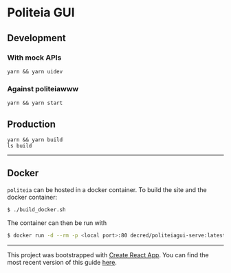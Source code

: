 # Politeia GUI

## Development

### With mock APIs

    yarn && yarn uidev

### Against politeiawww

    yarn && yarn start

## Production

    yarn && yarn build
    ls build

---

## Docker

`politeia` can be hosted in a docker container. To build the site and the docker container:

```bash
$ ./build_docker.sh
```

The container can then be run with

```bash
$ docker run -d --rm -p <local port>:80 decred/politeiagui-serve:latest
```

---

This project was bootstrapped with [Create React App](https://github.com/facebookincubator/create-react-app).
You can find the most recent version of this guide [here](https://github.com/facebookincubator/create-react-app/blob/master/packages/react-scripts/template/README.md).
